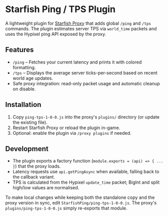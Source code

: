# Starfish Ping / TPS Plugin

A lightweight plugin for [Starfish Proxy](../README.md) that adds global `/ping` and `/tps` commands. The plugin estimates server TPS via `world_time` packets and uses the Hypixel ping API exposed by the proxy.

## Features

- `/ping` – Fetches your current latency and prints it with colored formatting.
- `/tps` – Displays the average server ticks-per-second based on recent world age updates.
- Safe proxy integration: read-only packet usage and automatic cleanup on disable.

## Installation

1. Copy `ping-tps-1-0-0.js` into the proxy's `plugins/` directory (or update the existing file).
2. Restart Starfish Proxy or reload the plugin in-game.
3. Optional: enable the plugin via `/proxy plugins` if needed.

## Development

- The plugin exports a factory function (`module.exports = (api) => { ... }`) that the proxy loads.
- Latency requests use `api.getPingAsync` when available, falling back to the callback variant.
- TPS is calculated from the Hypixel `update_time` packet; BigInt and split high/low values are normalised.

To make local changes while keeping both the standalone copy and the proxy version in sync, edit `StarfishPing/ping-tps-1-0-0.js`. The proxy's `plugins/ping-tps-1-0-0.js` simply re-exports that module.
